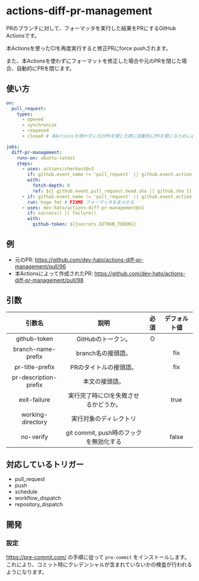 # actions-diff-pr-management

PRのブランチに対して、フォーマッタを実行した結果をPRにするGitHub Actionsです。

本Actionsを使ったCIを再度実行すると修正PRにforce pushされます。

また、本Actionsを使わずにフォーマットを修正した場合や元のPRを閉じた場合、自動的にPRを閉じます。

## 使い方

```yaml
on:
  pull_request:
    types:
      - opened
      - synchronize
      - reopened
      - closed # 本Actionsを使わずに元のPRを閉じた際に自動的にPRを閉じるために必要 (このtypeの場合は本Actionsのstepのみ実行する)

jobs:
  diff-pr-management:
    runs-on: ubuntu-latest
    steps:
      - uses: actions/checkout@v3
        if: github.event_name != 'pull_request' || github.event.action != 'closed'
        with:
          fetch-depth: 0
          ref: ${{ github.event.pull_request.head.sha || github.sha }}
      - if: github.event_name != 'pull_request' || github.event.action != 'closed'
        run: hoge fmt # FIXME フォーマッタを走らせる
      - uses: dev-hato/actions-diff-pr-management@v1
        if: success() || failure()
        with:
          github-token: ${{secrets.GITHUB_TOKEN}}
```

## 例

* 元のPR: <https://github.com/dev-hato/actions-diff-pr-management/pull/96>
* 本Actionsによって作成されたPR: <https://github.com/dev-hato/actions-diff-pr-management/pull/98>

## 引数

| 引数名 | 説明 | 必須 | デフォルト値 |
|:---:|:---:|:---:|:--:|
| github-token | GitHubのトークン。 | O |  |
| branch-name-prefix | branch名の接頭語。 |  | fix |
| pr-title-prefix | PRのタイトルの接頭語。 |  | fix |
| pr-description-prefix | 本文の接頭語。 |  |  |
| exit-failure | 実行完了時にCIを失敗させるかどうか。 |  | true |
| working-directory | 実行対象のディレクトリ |  |  |
| no-verify | git commit, push時のフックを無効化する |  | false |

## 対応しているトリガー
* pull_request
* push
* schedule
* workflow_dispatch
* repository_dispatch

## 開発

### 設定

<https://pre-commit.com/> の手順に従って `pre-commit` をインストールします。  
これにより、コミット時にクレデンシャルが含まれていないかの検査が行われるようになります。
